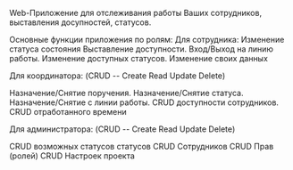 Web-Приложение для отслеживания работы Ваших сотрудников, выставления досупностей, статусов.

Основные функции приложения по ролям:
Для сотрудника:
Изменение статуса состояния
Выставление доступности.
Вход/Выход на линию работы.
Изменение доступных статусов.
Изменение своих данных


Для координатора:
(CRUD -- Create Read Update Delete)

Назначение/Снятие поручения.
Назначение/Снятие статуса.
Назначение/Снятие с линии работы.
CRUD доступности сотрудников.
CRUD отработанного времени

Для администратора:
(CRUD -- Create Read Update Delete)

CRUD возможных статусов статусов
CRUD Сотрудников
CRUD Прав (ролей)
CRUD Настроек проекта
